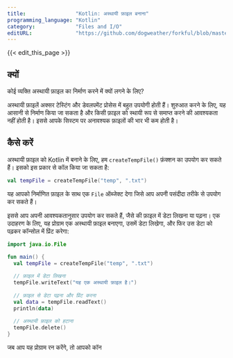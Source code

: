 ```yaml
---
title:                "Kotlin: अस्थायी फ़ाइल बनाना"
programming_language: "Kotlin"
category:             "Files and I/O"
editURL:              "https://github.com/dogweather/forkful/blob/master/content/hi/kotlin/creating-a-temporary-file.md"
---
```


{{< edit_this_page >}}

## क्यों

कोई व्यक्ति अस्थायी फ़ाइल का निर्माण करने में क्यों लगने के लिए?

अस्थायी फ़ाइलें अक्सर टेस्टिंग और डेवलपमेंट प्रोसेस में बहुत उपयोगी होती हैं। शुरुआत करने के लिए, यह आसानी से निर्माण किया जा सकता है और किसी फ़ाइल को स्थायी रूप से समाप्त करने की आवश्यकता नहीं होती है। इससे आपके सिस्टम पर अनावश्यक फ़ाइलों की भार भी कम होती है।

## कैसे करें

अस्थायी फ़ाइल को Kotlin में बनाने के लिए, हम `createTempFile()` फ़ंक्शन का उपयोग कर सकते हैं। इसको इस प्रकार से कॉल किया जा सकता है:

```Kotlin
val tempFile = createTempFile("temp", ".txt")
```

यह आपको निर्माणित फ़ाइल के साथ एक `File` ऑब्जेक्ट देगा जिसे आप अपनी पसंदीदा तरीके से उपयोग कर सकते हैं।

इससे आप अपनी आवश्यकतानुसार उपयोग कर सकते हैं, जैसे की फ़ाइल में डेटा लिखना या पढ़ना। एक उदाहरण के लिए, यह प्रोग्राम एक अस्थायी फ़ाइल बनाएगा, उसमें डेटा लिखेगा, और फिर उस डेटा को पढ़कर कॉन्सोल में प्रिंट करेगा:

```Kotlin
import java.io.File

fun main() {
  val tempFile = createTempFile("temp", ".txt")
  
  // फ़ाइल में डेटा लिखना
  tempFile.writeText("यह एक अस्थायी फ़ाइल है।")
  
  // फ़ाइल से डेटा पढ़ना और प्रिंट करना
  val data = tempFile.readText()
  println(data)
  
  // अस्थायी फ़ाइल को हटाना
  tempFile.delete()
}
```

जब आप यह प्रोग्राम रन करेंगे, तो आपको कॉन